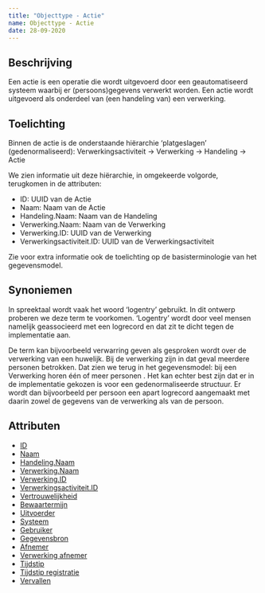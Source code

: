 ```yaml
---
title: "Objecttype - Actie"
name: Objecttype - Actie
date: 28-09-2020
---
```


## Beschrijving
Een actie is een operatie die wordt uitgevoerd door een geautomatiseerd systeem waarbij er (persoons)gegevens verwerkt worden.
Een actie wordt uitgevoerd als onderdeel van (een handeling van) een verwerking.

## Toelichting
Binnen de actie is de onderstaande hiërarchie ‘platgeslagen’ (gedenormaliseerd):
Verwerkingsactiviteit -> Verwerking -> Handeling -> Actie

We zien informatie uit deze hiërarchie, in omgekeerde volgorde, terugkomen in de attributen:
- ID: UUID van de Actie
- Naam: Naam van de Actie
- Handeling.Naam: Naam van de Handeling
- Verwerking.Naam: Naam van de Verwerking
- Verwerking.ID: UUID van de Verwerking
- Verwerkingsactiviteit.ID: UUID van de Verwerkingsactiviteit

Zie voor extra informatie ook de toelichting op de basisterminologie van het gegevensmodel.

## Synoniemen
In spreektaal wordt vaak het woord ‘logentry’ gebruikt. In dit ontwerp proberen we deze term te voorkomen. ‘Logentry’ wordt door veel mensen namelijk geassocieerd met een logrecord en dat zit te dicht tegen de implementatie aan.

De term kan bijvoorbeeld verwarring geven als gesproken wordt over de verwerking van een huwelijk. Bij de verwerking zijn in dat geval meerdere personen betrokken. Dat zien we terug in het gegevensmodel: bij een Verwerking horen één of meer personen . Het kan echter best zijn dat er in de implementatie gekozen is voor een gedenormaliseerde structuur. Er wordt dan bijvoorbeeld per persoon een apart logrecord aangemaakt met daarin zowel de gegevens van de verwerking als van de persoon.

## Attributen
- [ID](../attributen/ID.md)
- [Naam](../attributen/Naam.md)
- [Handeling.Naam](../attributen/Handeling.Naam.md)
- [Verwerking.Naam](../attributen/Verwerking.Naam.md)
- [Verwerking.ID](../attributen/Verwerking.ID.md)
- [Verwerkingsactiviteit.ID](../attributen/Verwerkingsactiviteit.ID.md)
- [Vertrouwelijkheid](../attributen/Vertrouwelijkheid.md)
- [Bewaartermijn](../attributen/Bewaartermijn.md)
- [Uitvoerder](../attributen/Uitvoerder.md)
- [Systeem](../attributen/Systeem.md)
- [Gebruiker](../attributen/Gebruiker.md)
- [Gegevensbron](../attributen/Gegevensbron.md)
- [Afnemer](../attributen/Afnemer.md)
- [Verwerking afnemer](../attributen/Verwerking_afnemer.md)
- [Tijdstip](../attributen/Tijdstip.md)
- [Tijdstip registratie](../attributen/Tijdstip_registratie.md)
- [Vervallen](../attributen/Vervallen.md)
